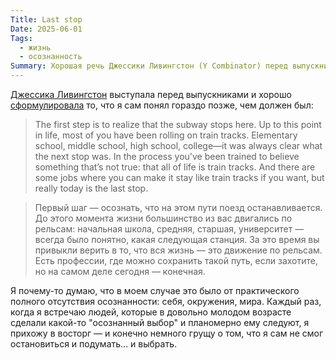 ```yaml
---
Title: Last stop
Date: 2025-06-01
Tags:
  - жизнь
  - осознанность
Summary: Хорошая речь Джессики Ливингстон (Y Combinator) перед выпускниками Университета Бакнелла.
---
```


[Джессика Ливингстон][livingston] выступала перед выпускниками и хорошо [сформулировала][talk] то, что я сам понял гораздо позже, чем должен был:

> The first step is to realize that the subway stops here. Up to this point in life, most of you have been rolling on train tracks. Elementary school, middle school, high school, college—it was always clear what the next stop was. In the process you've been trained to believe something that’s not true: that all of life is train tracks. And there are some jobs where you can make it stay like train tracks if you want, but really today is the last stop.

> Первый шаг — осознать, что на этом пути поезд останавливается. До этого момента жизни большинство из вас двигались по рельсам: начальная школа, средняя, старшая, университет — всегда было понятно, какая следующая станция. За это время вы привыкли верить в то, что вся жизнь — это движение по рельсам. Есть профессии, где можно сохранить такой путь, если захотите, но на самом деле сегодня — конечная.

Я почему-то думаю, что в моем случае это было от практического полного отсутствия осознанности: себя, окружения, мира. Каждый раз, когда я встречаю людей, которые в довольно молодом возрасте сделали какой-то "осознанный выбор" и планомерно ему следуют, я прихожу в восторг — и конечно немного грущу о том, что я сам не смог остановиться и подумать... и выбрать.

[livingston]: https://ru.wikipedia.org/wiki/%D0%9B%D0%B8%D0%B2%D0%B8%D0%BD%D0%B3%D1%81%D1%82%D0%BE%D0%BD,_%D0%94%D0%B6%D0%B5%D1%81%D1%81%D0%B8%D0%BA%D0%B0
[talk]: https://foundersatwork.posthaven.com/find-your-people
